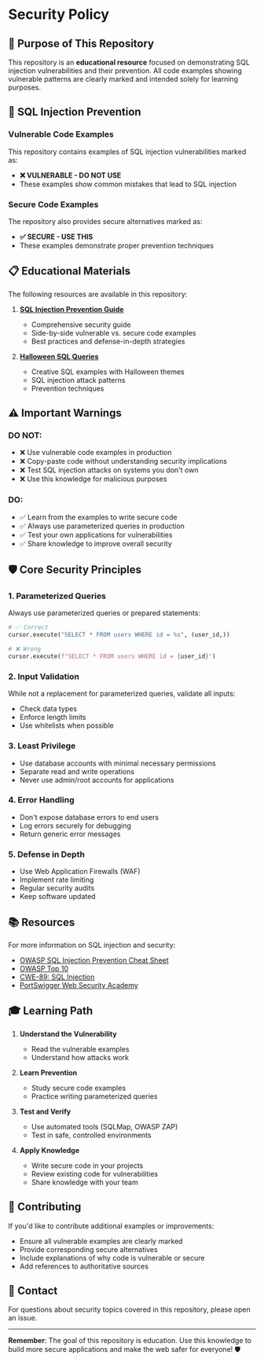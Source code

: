 # Security Policy

## 🎯 Purpose of This Repository

This repository is an **educational resource** focused on demonstrating SQL injection vulnerabilities and their prevention. All code examples showing vulnerable patterns are clearly marked and intended solely for learning purposes.

## 🔐 SQL Injection Prevention

### Vulnerable Code Examples

This repository contains examples of SQL injection vulnerabilities marked as:
- **❌ VULNERABLE - DO NOT USE**
- These examples show common mistakes that lead to SQL injection

### Secure Code Examples

The repository also provides secure alternatives marked as:
- **✅ SECURE - USE THIS**
- These examples demonstrate proper prevention techniques

## 📋 Educational Materials

The following resources are available in this repository:

1. **[SQL Injection Prevention Guide](/public/SQL-Injection-Prevention-Guide.md)**
   - Comprehensive security guide
   - Side-by-side vulnerable vs. secure code examples
   - Best practices and defense-in-depth strategies

2. **[Halloween SQL Queries](/public/🎃.md)**
   - Creative SQL examples with Halloween themes
   - SQL injection attack patterns
   - Prevention techniques

## ⚠️ Important Warnings

### DO NOT:
- ❌ Use vulnerable code examples in production
- ❌ Copy-paste code without understanding security implications
- ❌ Test SQL injection attacks on systems you don't own
- ❌ Use this knowledge for malicious purposes

### DO:
- ✅ Learn from the examples to write secure code
- ✅ Always use parameterized queries in production
- ✅ Test your own applications for vulnerabilities
- ✅ Share knowledge to improve overall security

## 🛡️ Core Security Principles

### 1. Parameterized Queries
Always use parameterized queries or prepared statements:

```python
# ✅ Correct
cursor.execute("SELECT * FROM users WHERE id = %s", (user_id,))

# ❌ Wrong
cursor.execute(f"SELECT * FROM users WHERE id = {user_id}")
```

### 2. Input Validation
While not a replacement for parameterized queries, validate all inputs:
- Check data types
- Enforce length limits
- Use whitelists when possible

### 3. Least Privilege
- Use database accounts with minimal necessary permissions
- Separate read and write operations
- Never use admin/root accounts for applications

### 4. Error Handling
- Don't expose database errors to end users
- Log errors securely for debugging
- Return generic error messages

### 5. Defense in Depth
- Use Web Application Firewalls (WAF)
- Implement rate limiting
- Regular security audits
- Keep software updated

## 📚 Resources

For more information on SQL injection and security:

- [OWASP SQL Injection Prevention Cheat Sheet](https://cheatsheetseries.owasp.org/cheatsheets/SQL_Injection_Prevention_Cheat_Sheet.html)
- [OWASP Top 10](https://owasp.org/www-project-top-ten/)
- [CWE-89: SQL Injection](https://cwe.mitre.org/data/definitions/89.html)
- [PortSwigger Web Security Academy](https://portswigger.net/web-security/sql-injection)

## 🎓 Learning Path

1. **Understand the Vulnerability**
   - Read the vulnerable examples
   - Understand how attacks work

2. **Learn Prevention**
   - Study secure code examples
   - Practice writing parameterized queries

3. **Test and Verify**
   - Use automated tools (SQLMap, OWASP ZAP)
   - Test in safe, controlled environments

4. **Apply Knowledge**
   - Write secure code in your projects
   - Review existing code for vulnerabilities
   - Share knowledge with your team

## 🤝 Contributing

If you'd like to contribute additional examples or improvements:
- Ensure all vulnerable examples are clearly marked
- Provide corresponding secure alternatives
- Include explanations of why code is vulnerable or secure
- Add references to authoritative sources

## 📧 Contact

For questions about security topics covered in this repository, please open an issue.

---

**Remember**: The goal of this repository is education. Use this knowledge to build more secure applications and make the web safer for everyone! 🛡️
